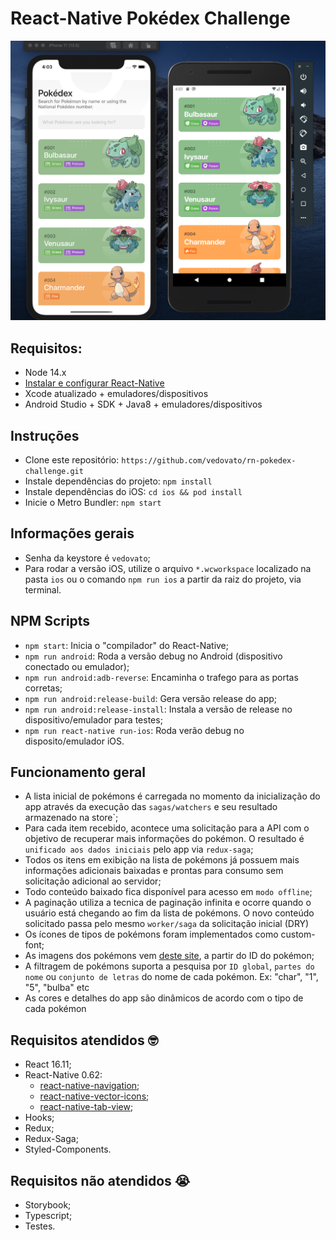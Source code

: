 # React-Native Pokédex Challenge

![rn-pokedex-challenge](./SCREENS.png)

## Requisitos: 
- Node 14.x
- [Instalar e configurar React-Native](https://reactnative.dev/docs/environment-setup)
- Xcode atualizado + emuladores/dispositivos
- Android Studio + SDK + Java8 + emuladores/dispositivos

## Instruções
- Clone este repositório: `https://github.com/vedovato/rn-pokedex-challenge.git`
- Instale dependências do projeto: `npm install`
- Instale dependências do iOS: `cd ios && pod install`
- Inicie o Metro Bundler: `npm start`

## Informações gerais
- Senha da keystore é `vedovato`;
- Para rodar a versão iOS, utilize o arquivo `*.wcworkspace` localizado na pasta `ios` ou o comando `npm run ios` a partir da raiz do projeto, via terminal.

## NPM Scripts
- `npm start`: Inicia o "compilador" do React-Native;
- `npm run android`: Roda a versão debug no Android (dispositivo conectado ou emulador);
- `npm run android:adb-reverse`: Encaminha o trafego para as portas corretas;
- `npm run android:release-build`: Gera versão release do app;
- `npm run android:release-install`: Instala a versão de release no dispositivo/emulador para testes;
- `npm run react-native run-ios`: Roda verão debug no disposito/emulador iOS.


## Funcionamento geral
- A lista inicial de pokémons é carregada no momento da inicialização do app através da execução das `sagas/watchers` e seu resultado armazenado na store`;
- Para cada item recebido, acontece uma solicitação para a API com o objetivo de recuperar mais informações do pokémon. O resultado é `unificado aos dados iniciais` pelo app via `redux-saga`;
- Todos os itens em exibição na lista de pokémons já possuem mais informações adicionais baixadas e prontas para consumo sem solicitação adicional ao servidor;
- Todo conteúdo baixado fica disponível para acesso em `modo offline`;
- A paginação utiliza a tecnica de paginação infinita e ocorre quando o usuário está chegando ao fim da lista de pokémons. O novo conteúdo solicitado passa pelo mesmo `worker/saga` da solicitação inicial (DRY)
- Os ícones de tipos de pokémons foram implementados como custom-font;
- As imagens dos pokémons vem [deste site](https://pokeres.bastionbot.org/images/pokemon/1.png), a partir do ID do pokémon;
- A filtragem de pokémons suporta a pesquisa por `ID global`, `partes do nome` ou `conjunto de letras` do nome de cada pokémon. Ex: "char", "1", "5", "bulba" etc
- As cores e detalhes do app são dinâmicos de acordo com o tipo de cada pokémon


## Requisitos atendidos 🤓
- React 16.11;
- React-Native 0.62:
	- [react-native-navigation](https://wix.github.io/react-native-navigation/);
	- [react-native-vector-icons](https://github.com/oblador/react-native-vector-icons);
	- [react-native-tab-view](https://github.com/react-native-community/react-native-tab-view);
- Hooks;
- Redux;
- Redux-Saga;
- Styled-Components.

## Requisitos não atendidos 😭
- Storybook;
- Typescript;
- Testes.
